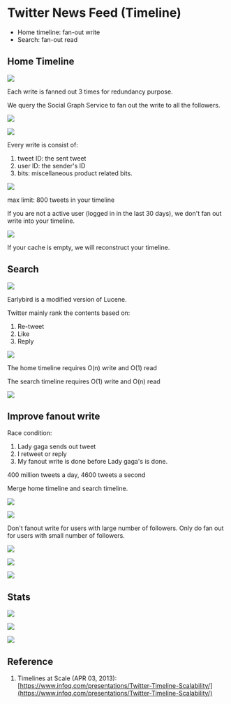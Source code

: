 # Twitter News Feed \(Timeline\)

* Home timeline: fan-out write
* Search: fan-out read

## Home Timeline



![](../.gitbook/assets/image%20%2814%29.png)

Each write is fanned out 3 times for redundancy purpose.

We query the Social Graph Service to fan out the write to all the followers.

![](../.gitbook/assets/image%20%2821%29.png)

![](../.gitbook/assets/image%20%285%29.png)

Every write is consist of:

1. tweet ID: the sent tweet
2. user ID: the sender's ID
3. bits: miscellaneous product related bits.

![](../.gitbook/assets/image%20%2817%29.png)

max limit: 800 tweets in your timeline

If you are not a active user \(logged in in the last 30 days\), we don't fan out write into your timeline.

![](../.gitbook/assets/image%20%2810%29.png)

If your cache is empty, we will reconstruct your timeline.



## Search

![](../.gitbook/assets/image%20%289%29.png)

Earlybird is a modified version of Lucene.

Twitter mainly rank the contents based on:

1. Re-tweet
2. Like
3. Reply

![](../.gitbook/assets/image%20%2815%29.png)

The home timeline requires O\(n\) write and O\(1\) read

The search timeline requires O\(1\) write and O\(n\) read

![](../.gitbook/assets/image%20%2827%29%20%281%29.png)

## Improve fanout write

Race condition:

1. Lady gaga sends out tweet
2. I retweet or reply
3. My fanout write is done before Lady gaga's is done.

400 million tweets a day, 4600 tweets a second

Merge home timeline and search timeline.

![](../.gitbook/assets/image%20%283%29.png)

![](../.gitbook/assets/image%20%282%29.png)

Don't fanout write for users with large number of followers. Only do fan out for users with small number of followers.

![](../.gitbook/assets/image%20%2818%29.png)

![](../.gitbook/assets/image%20%2835%29.png)

![](../.gitbook/assets/image%20%2828%29%20%282%29.png)



## Stats

![](../.gitbook/assets/image%20%2812%29%20%281%29.png)

![](../.gitbook/assets/image%20%2832%29.png)

![](../.gitbook/assets/image%20%2830%29.png)

## Reference

1. Timelines at Scale \(APR 03, 2013\): [https://www.infoq.com/presentations/Twitter-Timeline-Scalability/](https://www.infoq.com/presentations/Twitter-Timeline-Scalability/)

